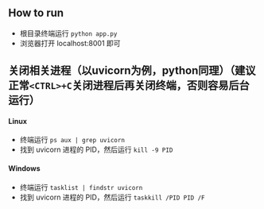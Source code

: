 

## How to run
- 根目录终端运行 `python app.py`
- 浏览器打开 localhost:8001 即可

## 关闭相关进程（以uvicorn为例，python同理）（建议正常`<CTRL>+C`关闭进程后再关闭终端，否则容易后台运行）

#### Linux
- 终端运行 `ps aux | grep uvicorn`
- 找到 uvicorn 进程的 PID，然后运行 `kill -9 PID`

#### Windows
- 终端运行 `tasklist | findstr uvicorn`
- 找到 uvicorn 进程的 PID，然后运行 `taskkill /PID PID /F`